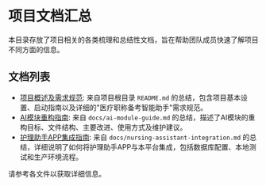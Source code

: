 # 项目文档汇总

本目录存放了项目相关的各类梳理和总结性文档，旨在帮助团队成员快速了解项目不同方面的信息。

## 文档列表

- [项目概述及需求规范](./project-overview-and-requirements-summary.md): 来自项目根目录 `README.md` 的总结，包含项目基本设置、启动指南以及详细的"医疗职称备考智能助手"需求规范。
- [AI模块重构指南](./ai-module-guide-summary.md): 来自 `docs/ai-module-guide.md` 的总结，描述了AI模块的重构目标、文件结构、主要改进、使用方式及维护建议。
- [护理助手APP集成指南](./nursing-assistant-integration-summary.md): 来自 `docs/nursing-assistant-integration.md` 的总结，详细说明了如何将护理助手APP与本平台集成，包括数据库配置、本地测试和生产环境流程。

请参考各文件以获取详细信息。 